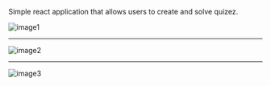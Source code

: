 Simple react application that allows users to create and solve quizez.

![image1](https://i.imgur.com/hQioJxt.png)

---------------------------------------------------------

![image2](https://i.imgur.com/TmYvcsX.png)

---------------------------------------------------------

![image3](https://i.imgur.com/B8HOwx0.png)
